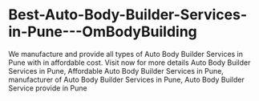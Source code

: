 # Best-Auto-Body-Builder-Services-in-Pune---OmBodyBuilding
We manufacture and provide all types of Auto Body Builder Services in Pune with in affordable cost. Visit now for more details
Auto Body Builder Services in Pune, Affordable Auto Body Builder Services in Pune, manufacturer of Auto Body Builder Services in Pune, Auto Body Builder Service provide in Pune  
